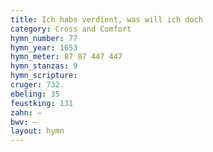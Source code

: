 ```yaml
---
title: Ich habs verdient, was will ich doch
category: Cross and Comfort
hymn_number: 77
hymn_year: 1653
hymn_meter: 87 87 447 447
hymn_stanzas: 9
hymn_scripture: 
cruger: 732.
ebeling: 35
feustking: 131
zahn: —
bwv: —
layout: hymn
---
```

<br>

